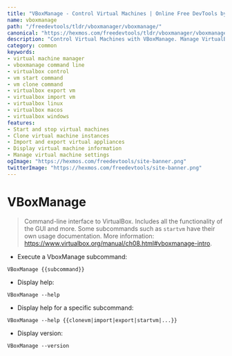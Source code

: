 ```yaml
---
title: "VBoxManage - Control Virtual Machines | Online Free DevTools by Hexmos"
name: vboxmanage
path: "/freedevtools/tldr/vboxmanager/vboxmanage/"
canonical: "https://hexmos.com/freedevtools/tldr/vboxmanager/vboxmanage/"
description: "Control Virtual Machines with VBoxManage. Manage VirtualBox VMs via command line, including starting, cloning, and exporting. Free online tool, no registration required."
category: common
keywords:
- virtual machine manager
- vboxmanage command line
- virtualbox control
- vm start command
- vm clone command
- virtualbox export vm
- virtualbox import vm
- virtualbox linux
- virtualbox macos
- virtualbox windows
features:
- Start and stop virtual machines
- Clone virtual machine instances
- Import and export virtual appliances
- Display virtual machine information
- Manage virtual machine settings
ogImage: "https://hexmos.com/freedevtools/site-banner.png"
twitterImage: "https://hexmos.com/freedevtools/site-banner.png"
---
```


# VBoxManage

> Command-line interface to VirtualBox.
> Includes all the functionality of the GUI and more.
> Some subcommands such as `startvm` have their own usage documentation.
> More information: <https://www.virtualbox.org/manual/ch08.html#vboxmanage-intro>.

- Execute a VboxManage subcommand:

`VBoxManage {{subcommand}}`

- Display help:

`VBoxManage --help`

- Display help for a specific subcommand:

`VBoxManage --help {{clonevm|import|export|startvm|...}}`

- Display version:

`VBoxManage --version`
